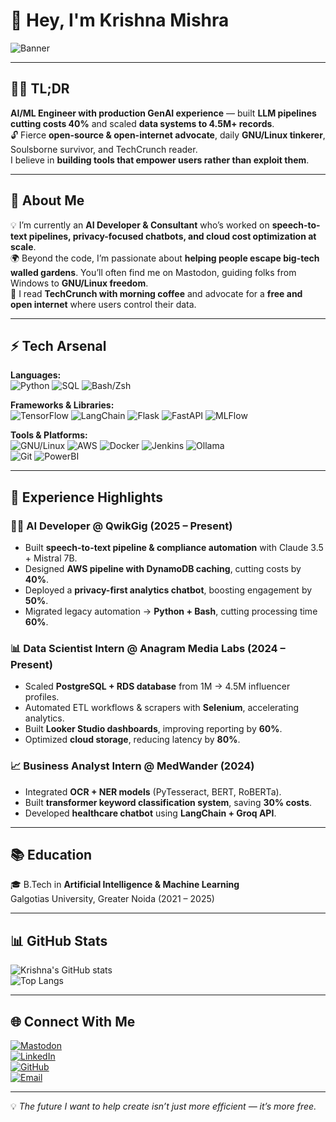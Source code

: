 # 👋 Hey, I'm Krishna Mishra  

![Banner](https://capsule-render.vercel.app/api?type=waving&color=0:0f0f0f,100:2c2c2c&height=200&section=header&text=AI%20Engineer%20%7C%20GNU/Linux%20Enthusiast%20%7C%20Open-Internet%20Advocate&fontSize=28&fontColor=ffffff&animation=fadeIn)

---

## 🧑‍💻 TL;DR  
**AI/ML Engineer with production GenAI experience** — built **LLM pipelines cutting costs 40%** and scaled **data systems to 4.5M+ records**.  
🔓 Fierce **open-source & open-internet advocate**, daily **GNU/Linux tinkerer**, Soulsborne survivor, and TechCrunch reader.  
I believe in **building tools that empower users rather than exploit them**.  

---

## 🚀 About Me  
💡 I’m currently an **AI Developer & Consultant** who’s worked on **speech-to-text pipelines, privacy-focused chatbots, and cloud cost optimization at scale**.  
🌍 Beyond the code, I’m passionate about **helping people escape big-tech walled gardens**. You’ll often find me on Mastodon, guiding folks from Windows to **GNU/Linux freedom**.  
📖 I read **TechCrunch with morning coffee** and advocate for a **free and open internet** where users control their data.  

---

## ⚡ Tech Arsenal  

**Languages:**  
![Python](https://img.shields.io/badge/Python-3776AB?logo=python&logoColor=white) 
![SQL](https://img.shields.io/badge/SQL-003B57?logo=postgresql&logoColor=white) 
![Bash/Zsh](https://img.shields.io/badge/Shell-4EAA25?logo=gnu-bash&logoColor=white)

**Frameworks & Libraries:**  
![TensorFlow](https://img.shields.io/badge/TensorFlow-FF6F00?logo=tensorflow&logoColor=white) 
![LangChain](https://img.shields.io/badge/LangChain-121212?logo=chainlink&logoColor=blue) 
![Flask](https://img.shields.io/badge/Flask-000000?logo=flask&logoColor=white) 
![FastAPI](https://img.shields.io/badge/FastAPI-009688?logo=fastapi&logoColor=white) 
![MLFlow](https://img.shields.io/badge/MLflow-0194E2?logo=mlflow&logoColor=white) 

**Tools & Platforms:**  
![GNU/Linux](https://img.shields.io/badge/GNU%2FLinux-FCC624?logo=linux&logoColor=black) 
![AWS](https://img.shields.io/badge/AWS-232F3E?logo=amazon-aws&logoColor=orange) 
![Docker](https://img.shields.io/badge/Docker-2496ED?logo=docker&logoColor=white) 
![Jenkins](https://img.shields.io/badge/Jenkins-D33833?logo=jenkins&logoColor=white) 
![Ollama](https://img.shields.io/badge/Ollama-121212?logo=openai&logoColor=white)  
![Git](https://img.shields.io/badge/Git-F05032?logo=git&logoColor=white) 
![PowerBI](https://img.shields.io/badge/Power%20BI-F2C811?logo=powerbi&logoColor=black)

---

## 💼 Experience Highlights  

### 🧑‍💻 AI Developer @ QwikGig (2025 – Present)  
- Built **speech-to-text pipeline & compliance automation** with Claude 3.5 + Mistral 7B.  
- Designed **AWS pipeline with DynamoDB caching**, cutting costs by **40%**.  
- Deployed a **privacy-first analytics chatbot**, boosting engagement by **50%**.  
- Migrated legacy automation → **Python + Bash**, cutting processing time **60%**.  

### 📊 Data Scientist Intern @ Anagram Media Labs (2024 – Present)  
- Scaled **PostgreSQL + RDS database** from 1M → 4.5M influencer profiles.  
- Automated ETL workflows & scrapers with **Selenium**, accelerating analytics.  
- Built **Looker Studio dashboards**, improving reporting by **60%**.  
- Optimized **cloud storage**, reducing latency by **80%**.  

### 📈 Business Analyst Intern @ MedWander (2024)  
- Integrated **OCR + NER models** (PyTesseract, BERT, RoBERTa).  
- Built **transformer keyword classification system**, saving **30% costs**.  
- Developed **healthcare chatbot** using **LangChain + Groq API**.  

---

## 📚 Education  
🎓 B.Tech in **Artificial Intelligence & Machine Learning**  
Galgotias University, Greater Noida (2021 – 2025)  

---

## 📊 GitHub Stats  

![Krishna's GitHub stats](https://github-readme-stats.vercel.app/api?username=mishra-krishna&show_icons=true&theme=tokyonight)  
![Top Langs](https://github-readme-stats.vercel.app/api/top-langs/?username=mishra-krishna&layout=compact&theme=tokyonight)  

---

## 🌐 Connect With Me  
[![Mastodon](https://img.shields.io/badge/Mastodon-6364FF?logo=mastodon&logoColor=white)](https://mastodon.social/@krishnamishra)  
[![LinkedIn](https://img.shields.io/badge/LinkedIn-0077B5?logo=linkedin&logoColor=white)](https://linkedin.com/in/mishra-krishna)  
[![GitHub](https://img.shields.io/badge/GitHub-181717?logo=github&logoColor=white)](https://github.com/mishra-krishna)  
[![Email](https://img.shields.io/badge/Email-100000?logo=protonmail&logoColor=white)](mailto:mishra-krishna@proton.me)  

---

💡 *The future I want to help create isn’t just more efficient — it’s more free.*  
